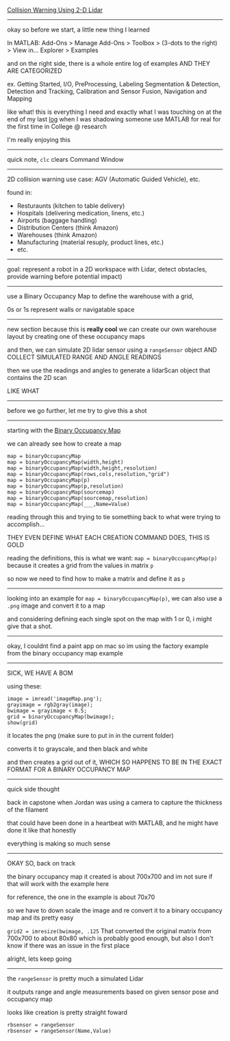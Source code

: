 [Collision Warning Using 2-D Lidar](https://www.mathworks.com/help/releases/R2024b/lidar/ug/collision-warning-using-2d-lidar.html)<p>

---

okay so before we start, a little new thing I learned<p>
In MATLAB: Add-Ons > Manage Add-Ons > Toolbox > (3-dots to the right) > View in... Explorer > Examples<p>
and on the right side, there is a whole entire log of examples AND THEY ARE CATEGORIZED<p>
ex. Getting Started, I/O, PreProcessing, Labeling Segmentation & Detection, Detection and Tracking, Calibration and Sensor Fusion, Navigation and Mapping<p>
like what! this is everything I need and exactly what I was touching on at the end of my last [log](https://github.com/Coop-de-gra/SLAM-Project/blob/2258c9603e8a6871cad05ce08ceb69c0f7c05d5d/MATLAB%20(%26%20Simulink)/Sandbox/Logs%40Lidar_Toolbox_GettingStarted.md) when I was shadowing someone use MATLAB for real for the first time in College @ research <p>
I'm really enjoying this<p>

---

quick note, `clc` clears Command Window<p>

---

2D collision warning use case: AGV (Automatic Guided Vehicle), etc.<p>
found in: <p>
  * Resturaunts (kitchen to table delivery)
  * Hospitals (delivering medication, linens, etc.)
  * Airports (baggage handling)
  * Distribution Centers (think Amazon)
  * Warehouses (think Amazon)
  * Manufacturing (material resuply, product lines, etc.)
  * etc.

---

goal: represent a robot in a 2D workspace with Lidar, detect obstacles, provide warning before potential impact)

---

use a Binary Occupancy Map to define the warehouse with a grid, <p>
0s or 1s represent walls or navigatable space<p>

---

new section because this is **really cool**
we can create our own warehouse layout by creating one of these occupancy maps<p>
and then, we can simulate 2D lidar sensor using a `rangeSensor` object AND COLLECT SIMULATED RANGE AND ANGLE READINGS<p>
then we use the readings and angles to generate a lidarScan object that contains the 2D scan<p>
LIKE WHAT<p>

---

before we go further, let me try to give this a shot<p>

---

starting with the [Binary Occupancy Map](https://www.mathworks.com/help/releases/R2024b/nav/ref/binaryoccupancymap.html)<p>
we can already see how to create a map<p>
```
map = binaryOccupancyMap
map = binaryOccupancyMap(width,height)
map = binaryOccupancyMap(width,height,resolution)
map = binaryOccupancyMap(rows,cols,resolution,"grid")
map = binaryOccupancyMap(p)
map = binaryOccupancyMap(p,resolution)
map = binaryOccupancyMap(sourcemap)
map = binaryOccupancyMap(sourcemap,resolution)
map = binaryOccupancyMap(___,Name=Value)
```
reading through this and trying to tie something back to what were trying to accomplish...<p>
THEY EVEN DEFINE WHAT EACH CREATION COMMAND DOES, THIS IS GOLD<p>
reading the definitions, this is what we want: `map = binaryOccupancyMap(p)` because it creates a grid from the values in matrix `p`<p>
so now we need to find how to make a matrix and define it as `p`<p>

---

looking into an example for `map = binaryOccupancyMap(p)`, we can also use a `.png` image and convert it to a map<p>
and considering defining each single spot on the map with 1 or 0, i might give that a shot.

---

okay, I couldnt find a paint app on mac so im using the factory example from the binary occupancy map example<p>

---

SICK, WE HAVE A BOM<p>

using these:<p>
```
image = imread('imageMap.png');
grayimage = rgb2gray(image);
bwimage = grayimage < 0.5;
grid = binaryOccupancyMap(bwimage);
show(grid)
```
it locates the png (make sure to put in in the current folder)<p>
converts it to grayscale, and then black and white<p>
and then creates a grid out of it, WHICH SO HAPPENS TO BE IN THE EXACT FORMAT FOR A BINARY OCCUPANCY MAP<p>

---

quick side thought<p>
back in capstone when Jordan was using a camera to capture the thickness of the filament<p>
that could have been done in a heartbeat with MATLAB, and he might have done it like that honestly<p>
everything is making so much sense<p>

---

OKAY SO, back on track<p>
the binary occupancy map it created is about 700x700 and im not sure if that will work with the example here <p>
for reference, the one in the example is about 70x70 <p>
so we have to down scale the image and re convert it to a binary occupancy map and its pretty easy<p>
`grid2 = imresize(bwimage, .125`
That converted the original matrix from 700x700 to about 80x80 which is probably good enough, but also I don't know if there was an issue in the first place<p>
alright, lets keep going<p>

---

the `rangeSensor` is pretty much a simulated Lidar<p>
it outputs range and angle measurements based on given sensor pose and occupancy map<p>
looks like creation is pretty straight foward<p>
```
rbsensor = rangeSensor
rbsensor = rangeSensor(Name,Value)
```


